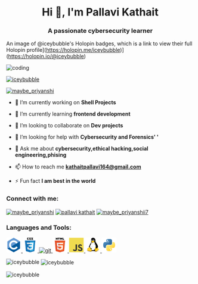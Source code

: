 <h1 align="center">Hi 👋, I'm Pallavi Kathait</h1>
<h3 align="center">A passionate cybersecurity learner</h3>

An image of @iceybubble's Holopin badges, which is a link to view their full Holopin profile](https://holopin.me/iceybubble)](https://holopin.io/@iceybubble)

<img align="centert" alt="coding" width="400" src="https://devforum-uploads.s3.dualstack.us-east-2.amazonaws.com/uploads/original/4X/2/7/4/274d40f45b3f56a908c194f494eec2319ca3063b.gif">


<p align="left"> <a href="https://github.com/ryo-ma/github-profile-trophy"><img src="https://github-profile-trophy.vercel.app/?username=iceybubble" alt="iceybubble" /></a> </p>

<p align="left"> <a href="https://twitter.com/maybe_priyanshi" target="blank"><img src="https://img.shields.io/twitter/follow/maybe_priyanshi?logo=twitter&style=for-the-badge" alt="maybe_priyanshi" /></a> </p>

- 🔭 I’m currently working on **Shell Projects**

- 🌱 I’m currently learning **frontend development**

- 👯 I’m looking to collaborate on **Dev projects**

- 🤝 I’m looking for help with **Cybersecurity and Forensics' '**

- 💬 Ask me about **cybersecurity,ethical hacking,social engineering,phising**

- 📫 How to reach me **kathaitpallavi164@gmail.com**

- ⚡ Fun fact **I am best in the world**

<h3 align="left">Connect with me:</h3>
<p align="left">
<a href="https://twitter.com/maybe_priyanshi" target="blank"><img align="center" src="https://raw.githubusercontent.com/rahuldkjain/github-profile-readme-generator/master/src/images/icons/Social/twitter.svg" alt="maybe_priyanshi" height="30" width="40" /></a>
<a href="https://linkedin.com/in/pallavi kathait" target="blank"><img align="center" src="https://raw.githubusercontent.com/rahuldkjain/github-profile-readme-generator/master/src/images/icons/Social/linked-in-alt.svg" alt="pallavi kathait" height="30" width="40" /></a>
<a href="https://instagram.com/maybe_priyanshii7" target="blank"><img align="center" src="https://raw.githubusercontent.com/rahuldkjain/github-profile-readme-generator/master/src/images/icons/Social/instagram.svg" alt="maybe_priyanshii7" height="30" width="40" /></a>
</p>

<h3 align="left">Languages and Tools:</h3>
<p align="left"> <a href="https://www.cprogramming.com/" target="_blank" rel="noreferrer"> <img src="https://raw.githubusercontent.com/devicons/devicon/master/icons/c/c-original.svg" alt="c" width="40" height="40"/> </a> <a href="https://www.w3schools.com/css/" target="_blank" rel="noreferrer"> <img src="https://raw.githubusercontent.com/devicons/devicon/master/icons/css3/css3-original-wordmark.svg" alt="css3" width="40" height="40"/> </a> <a href="https://git-scm.com/" target="_blank" rel="noreferrer"> <img src="https://www.vectorlogo.zone/logos/git-scm/git-scm-icon.svg" alt="git" width="40" height="40"/> </a> <a href="https://www.w3.org/html/" target="_blank" rel="noreferrer"> <img src="https://raw.githubusercontent.com/devicons/devicon/master/icons/html5/html5-original-wordmark.svg" alt="html5" width="40" height="40"/> </a> <a href="https://developer.mozilla.org/en-US/docs/Web/JavaScript" target="_blank" rel="noreferrer"> <img src="https://raw.githubusercontent.com/devicons/devicon/master/icons/javascript/javascript-original.svg" alt="javascript" width="40" height="40"/> </a> <a href="https://www.linux.org/" target="_blank" rel="noreferrer"> <img src="https://raw.githubusercontent.com/devicons/devicon/master/icons/linux/linux-original.svg" alt="linux" width="40" height="40"/> </a> <a href="https://www.python.org" target="_blank" rel="noreferrer"> <img src="https://raw.githubusercontent.com/devicons/devicon/master/icons/python/python-original.svg" alt="python" width="40" height="40"/> </a> </p>

<p><img align="left" src="https://github-readme-stats.vercel.app/api/top-langs?username=iceybubble&show_icons=true&locale=en&layout=compact" alt="iceybubble" /></p>

<p>&nbsp;<img align="center" src="https://github-readme-stats.vercel.app/api?username=iceybubble&show_icons=true&locale=en" alt="iceybubble" /></p>

<p><img align="center" src="https://github-readme-streak-stats.herokuapp.com/?user=iceybubble&" alt="iceybubble" /></p>
